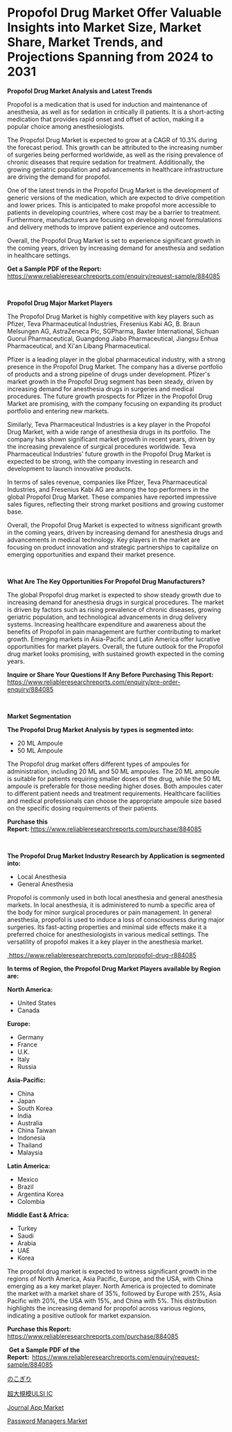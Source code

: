 <p><h1>Propofol Drug Market Offer Valuable Insights into Market Size, Market Share, Market Trends, and Projections Spanning from 2024 to 2031</h1></p><p><strong>Propofol Drug Market Analysis and Latest Trends</strong></p>
<p><p>Propofol is a medication that is used for induction and maintenance of anesthesia, as well as for sedation in critically ill patients. It is a short-acting medication that provides rapid onset and offset of action, making it a popular choice among anesthesiologists.</p><p>The Propofol Drug Market is expected to grow at a CAGR of 10.3% during the forecast period. This growth can be attributed to the increasing number of surgeries being performed worldwide, as well as the rising prevalence of chronic diseases that require sedation for treatment. Additionally, the growing geriatric population and advancements in healthcare infrastructure are driving the demand for propofol.</p><p>One of the latest trends in the Propofol Drug Market is the development of generic versions of the medication, which are expected to drive competition and lower prices. This is anticipated to make propofol more accessible to patients in developing countries, where cost may be a barrier to treatment. Furthermore, manufacturers are focusing on developing novel formulations and delivery methods to improve patient experience and outcomes.</p><p>Overall, the Propofol Drug Market is set to experience significant growth in the coming years, driven by increasing demand for anesthesia and sedation in healthcare settings.</p></p>
<p><strong>Get a Sample PDF of the Report:&nbsp;</strong> <a href="https://www.reliableresearchreports.com/enquiry/request-sample/884085">https://www.reliableresearchreports.com/enquiry/request-sample/884085</a></p>
<p>&nbsp;</p>
<p><strong>Propofol Drug Major Market Players</strong></p>
<p><p>The Propofol Drug Market is highly competitive with key players such as Pfizer, Teva Pharmaceutical Industries, Fresenius Kabi AG, B. Braun Melsungen AG, AstraZeneca Plc, SGPharma, Baxter International, Sichuan Guorui Pharmaceutical, Guangdong Jiabo Pharmaceutical, Jiangsu Enhua Pharmaceutical, and Xi'an Libang Pharmaceutical.</p><p>Pfizer is a leading player in the global pharmaceutical industry, with a strong presence in the Propofol Drug Market. The company has a diverse portfolio of products and a strong pipeline of drugs under development. Pfizer's market growth in the Propofol Drug segment has been steady, driven by increasing demand for anesthesia drugs in surgeries and medical procedures. The future growth prospects for Pfizer in the Propofol Drug Market are promising, with the company focusing on expanding its product portfolio and entering new markets.</p><p>Similarly, Teva Pharmaceutical Industries is a key player in the Propofol Drug Market, with a wide range of anesthesia drugs in its portfolio. The company has shown significant market growth in recent years, driven by the increasing prevalence of surgical procedures worldwide. Teva Pharmaceutical Industries' future growth in the Propofol Drug Market is expected to be strong, with the company investing in research and development to launch innovative products.</p><p>In terms of sales revenue, companies like Pfizer, Teva Pharmaceutical Industries, and Fresenius Kabi AG are among the top performers in the global Propofol Drug Market. These companies have reported impressive sales figures, reflecting their strong market positions and growing customer base.</p><p>Overall, the Propofol Drug Market is expected to witness significant growth in the coming years, driven by increasing demand for anesthesia drugs and advancements in medical technology. Key players in the market are focusing on product innovation and strategic partnerships to capitalize on emerging opportunities and expand their market presence.</p></p>
<p>&nbsp;</p>
<p><strong>What Are The Key Opportunities For Propofol Drug Manufacturers?</strong></p>
<p><p>The global Propofol drug market is expected to show steady growth due to increasing demand for anesthesia drugs in surgical procedures. The market is driven by factors such as rising prevalence of chronic diseases, growing geriatric population, and technological advancements in drug delivery systems. Increasing healthcare expenditure and awareness about the benefits of Propofol in pain management are further contributing to market growth. Emerging markets in Asia-Pacific and Latin America offer lucrative opportunities for market players. Overall, the future outlook for the Propofol drug market looks promising, with sustained growth expected in the coming years.</p></p>
<p><strong>Inquire or Share Your Questions If Any Before Purchasing This Report:</strong> <a href="https://www.reliableresearchreports.com/enquiry/pre-order-enquiry/884085">https://www.reliableresearchreports.com/enquiry/pre-order-enquiry/884085</a></p>
<p>&nbsp;</p>
<p><strong>Market Segmentation</strong></p>
<p><strong>The Propofol Drug Market Analysis by types is segmented into:</strong></p>
<p><ul><li>20 ML Ampoule</li><li>50 ML Ampoule</li></ul></p>
<p><p>The Propofol drug market offers different types of ampoules for administration, including 20 ML and 50 ML ampoules. The 20 ML ampoule is suitable for patients requiring smaller doses of the drug, while the 50 ML ampoule is preferable for those needing higher doses. Both ampoules cater to different patient needs and treatment requirements. Healthcare facilities and medical professionals can choose the appropriate ampoule size based on the specific dosing requirements of their patients.</p></p>
<p><strong>Purchase this Report:&nbsp;</strong><a href="https://www.reliableresearchreports.com/purchase/884085">https://www.reliableresearchreports.com/purchase/884085</a></p>
<p>&nbsp;</p>
<p><strong>The Propofol Drug Market Industry Research by Application is segmented into:</strong></p>
<p><ul><li>Local Anesthesia</li><li>General Anesthesia</li></ul></p>
<p><p>Propofol is commonly used in both local anesthesia and general anesthesia markets. In local anesthesia, it is administered to numb a specific area of the body for minor surgical procedures or pain management. In general anesthesia, propofol is used to induce a loss of consciousness during major surgeries. Its fast-acting properties and minimal side effects make it a preferred choice for anesthesiologists in various medical settings. The versatility of propofol makes it a key player in the anesthesia market.</p></p>
<p><a href="https://www.reliableresearchreports.com/propofol-drug-r884085">&nbsp;https://www.reliableresearchreports.com/propofol-drug-r884085</a></p>
<p><strong>In terms of Region, the Propofol Drug Market Players available by Region are:</strong></p>
<p>
    <p> <strong> North America: </strong>
        <ul>
            <li>United States</li>
            <li>Canada</li>
        </ul>
        </p> 
    <p> <strong> Europe: </strong>
        <ul>
            <li>Germany</li>
            <li>France</li>
            <li>U.K.</li>
            <li>Italy</li>
            <li>Russia</li>
        </ul>
        </p> 
    <p> <strong> Asia-Pacific: </strong>
        <ul>
            <li>China</li>
            <li>Japan</li>
            <li>South Korea</li>
            <li>India</li>
            <li>Australia</li>
            <li>China Taiwan</li>
            <li>Indonesia</li>
            <li>Thailand</li>
            <li>Malaysia</li>
        </ul>
        </p> 
    <p> <strong> Latin America: </strong>
        <ul>
            <li>Mexico</li>
            <li>Brazil</li>
            <li>Argentina Korea</li>
            <li>Colombia</li>
        </ul>
        </p> 
    <p> <strong> Middle East & Africa: </strong>
        <ul>
            <li>Turkey</li>
            <li>Saudi</li>
            <li>Arabia</li>
            <li>UAE</li>
            <li>Korea</li>
        </ul>
    </p>
    </p>
<p><p>The propofol drug market is expected to witness significant growth in the regions of North America, Asia Pacific, Europe, and the USA, with China emerging as a key market player. North America is projected to dominate the market with a market share of 35%, followed by Europe with 25%, Asia Pacific with 20%, the USA with 15%, and China with 5%. This distribution highlights the increasing demand for propofol across various regions, indicating a positive outlook for market expansion.</p></p>
<p><strong>Purchase this Report: </strong><a href="https://www.reliableresearchreports.com/purchase/884085">https://www.reliableresearchreports.com/purchase/884085</a></p>
<p>&nbsp;<strong>Get a Sample PDF of the Report:&nbsp;&nbsp;</strong><a href="https://www.reliableresearchreports.com/enquiry/request-sample/884085">https://www.reliableresearchreports.com/enquiry/request-sample/884085</a></p>
<p><strong></strong></p>
<p><p><a href="https://github.com/Alenaieme/Market-Research-Report-List-2/blob/main/8611228177347.md">のこぎり</a></p><p><a href="https://github.com/klon646/Market-Research-Report-List-2/blob/main/8681937177346.md">超大規模ULSI IC</a></p><p><a href="https://github.com/changoleonlaverguenzanoexiste/Market-Research-Report-List-4/blob/main/journal-app-market.md">Journal App Market</a></p><p><a href="https://github.com/dimitrishawkinswaynenp91rgz/Market-Research-Report-List-3/blob/main/password-managers-market.md">Password Managers Market</a></p></p>